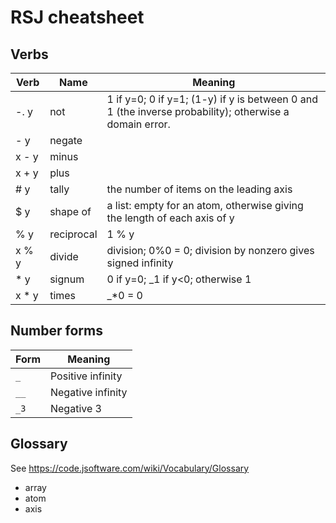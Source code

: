 # RSJ cheatsheet

## Verbs

| Verb   | Name       | Meaning                                                                                                |
| ------ | ---------- | ------------------------------------------------------------------------------------------------------ |
| -. y   | not        | 1 if y=0; 0 if y=1; (1-y) if y is between 0 and 1 (the inverse probability); otherwise a domain error. |
| - y    | negate     |                                                                                                        |
| x - y  | minus      |                                                                                                        |
| x + y  | plus       |                                                                                                        |
| # y    | tally      | the number of items on the leading axis                                                                |
| $ y    | shape of   | a list: empty for an atom, otherwise giving the length of each axis of y                               |
| % y    | reciprocal | 1 % y                                                                                                  |
| x % y  | divide     | division; 0%0 = 0; division by nonzero gives signed infinity                                           |
| \* y   | signum     | 0 if y=0; \_1 if y<0; otherwise 1                                                                      |
| x \* y | times      | \_\*0 = 0                                                                                              |

## Number forms

| Form | Meaning           |
| ---- | ----------------- |
| `_`  | Positive infinity |
| `__` | Negative infinity |
| `_3` | Negative 3        |

## Glossary

See <https://code.jsoftware.com/wiki/Vocabulary/Glossary>

- array
- atom
- axis
